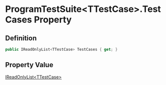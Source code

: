 # ProgramTestSuite&lt;TTestCase&gt;.TestCases Property
## Definition

```c#
public IReadOnlyList<TTestCase> TestCases { get; }
```

## Property Value

[IReadOnlyList&lt;TTestCase&gt;](https://learn.microsoft.com/en-gb/dotnet/api/System.Collections.Generic.IReadOnlyList-1)
